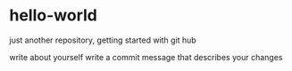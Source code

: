 # hello-world
just another repository, getting started with git hub


write about yourself
write a commit message that describes your changes
